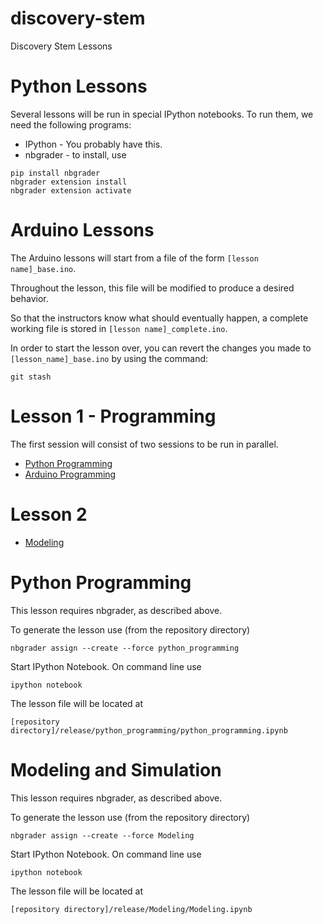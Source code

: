 # discovery-stem
Discovery Stem Lessons

# Python Lessons
Several lessons will be run in special IPython notebooks. To run them, we need the following programs:
* IPython - You probably have this.
* nbgrader -  to install, use
```
pip install nbgrader
nbgrader extension install
nbgrader extension activate
```

# Arduino Lessons

The Arduino lessons will start from a file of the form `[lesson name]_base.ino`.

Throughout the lesson, this file will be modified to produce a desired
behavior.  

So that the instructors know what should eventually happen, a complete
working file is stored in `[lesson name]_complete.ino`.

In order to start the lesson over, you can revert the changes you made
to `[lesson_name]_base.ino` by using the command:

```
git stash
```

# Lesson 1 - Programming

The first session will consist of two sessions to be run in parallel.

* [Python Programming](#python)
* [Arduino Programming](arduino_programming.md)

# Lesson 2 

* [Modeling](#modeling)



# <a name="python"></a>Python Programming

This lesson requires nbgrader, as described above. 

To generate the lesson use (from the repository directory)
```
nbgrader assign --create --force python_programming
```

Start IPython Notebook. On command line use
```
ipython notebook
```

The lesson file will be located at
```
[repository directory]/release/python_programming/python_programming.ipynb
```

# <a name="modeling"></a>Modeling and Simulation

This lesson requires nbgrader, as described above. 

To generate the lesson use (from the repository directory)
```
nbgrader assign --create --force Modeling
```

Start IPython Notebook. On command line use
```
ipython notebook
```

The lesson file will be located at
```
[repository directory]/release/Modeling/Modeling.ipynb
```

